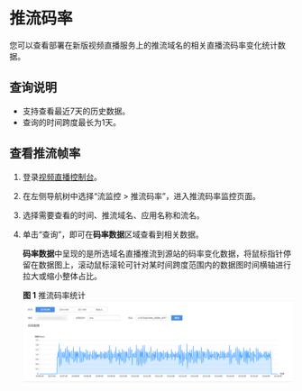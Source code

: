 # 推流码率<a name="live_01_0058"></a>

您可以查看部署在新版视频直播服务上的推流域名的相关直播流码率变化统计数据。

## 查询说明<a name="section27988827"></a>

-   支持查看最近7天的历史数据。
-   查询的时间跨度最长为1天。

## 查看推流帧率<a name="section134786491226"></a>

1.  登录[视频直播控制台](https://console.huaweicloud.com/live)。
2.  在左侧导航树中选择“流监控 \> 推流码率”，进入推流码率监控页面。
3.  选择需要查看的时间、推流域名、应用名称和流名。
4.  单击“查询”，即可在**码率数据**区域查看到相关数据。

    **码率数据**中呈现的是所选域名直播推流到源站的码率变化数据，将鼠标指针停留在数据图上，滚动鼠标滚轮可针对某时间跨度范围内的数据图时间横轴进行拉大或缩小整体占比。

    **图 1**  推流码率统计<a name="fig590512417310"></a>  
    ![](figures/推流码率统计.png "推流码率统计")


